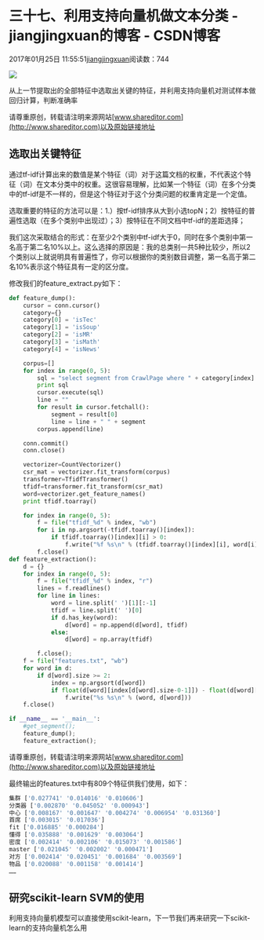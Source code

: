 # 三十七、利用支持向量机做文本分类 - jiangjingxuan的博客 - CSDN博客





2017年01月25日 11:55:51[jiangjingxuan](https://me.csdn.net/jiangjingxuan)阅读数：744












![](http://www.shareditor.com/uploads/media/default/0001/01/thumb_141_default_big.jpeg)



从上一节提取出的全部特征中选取出关键的特征，并利用支持向量机对测试样本做回归计算，判断准确率

请尊重原创，转载请注明来源网站[www.shareditor.com](http://www.shareditor.com)以及原始链接地址

## 选取出关键特征

通过tf-idf计算出来的数值是某个特征（词）对于这篇文档的权重，不代表这个特征（词）在文本分类中的权重。这很容易理解，比如某一个特征（词）在多个分类中的tf-idf是不一样的，但是这个特征对于这个分类问题的权重肯定是一个定值。

选取重要的特征的方法可以是：1.）按tf-idf排序从大到小选topN；2）按特征的普遍性选取（在多个类别中出现过）；3）按特征在不同文档中tf-idf的差距选择；

我们这次采取结合的形式：在至少2个类别中tf-idf大于0，同时在多个类别中第一名高于第二名10%以上。这么选择的原因是：我的总类别一共5种比较少，所以2个类别以上就说明具有普遍性了，你可以根据你的类别数目调整，第一名高于第二名10%表示这个特征具有一定的区分度。

修改我们的feature_extract.py如下：

```python
def feature_dump():
    cursor = conn.cursor()
    category={}
    category[0] = 'isTec'
    category[1] = 'isSoup'
    category[2] = 'isMR'
    category[3] = 'isMath'
    category[4] = 'isNews'

    corpus=[]
    for index in range(0, 5):
        sql = "select segment from CrawlPage where " + category[index] + "=1"
        print sql
        cursor.execute(sql)
        line = ""
        for result in cursor.fetchall():
            segment = result[0]
            line = line + " " + segment
        corpus.append(line)

    conn.commit()
    conn.close()

    vectorizer=CountVectorizer()
    csr_mat = vectorizer.fit_transform(corpus)
    transformer=TfidfTransformer()
    tfidf=transformer.fit_transform(csr_mat)
    word=vectorizer.get_feature_names()
    print tfidf.toarray()

    for index in range(0, 5):
        f = file("tfidf_%d" % index, "wb")
        for i in np.argsort(-tfidf.toarray()[index]):
            if tfidf.toarray()[index][i] > 0:
                f.write("%f %s\n" % (tfidf.toarray()[index][i], word[i]))
        f.close()
def feature_extraction():
    d = {}
    for index in range(0, 5):
        f = file("tfidf_%d" % index, "r")
        lines = f.readlines()
        for line in lines:
            word = line.split(' ')[1][:-1]
            tfidf = line.split(' ')[0]
            if d.has_key(word):
                d[word] = np.append(d[word], tfidf)
            else:
                d[word] = np.array(tfidf)

        f.close();
    f = file("features.txt", "wb")
    for word in d:
        if d[word].size >= 2:
            index = np.argsort(d[word])
            if float(d[word][index[d[word].size-0-1]]) - float(d[word][index[d[word].size-1-1]]) > 0.01:
                f.write("%s %s\n" % (word, d[word]))
    f.close()

if __name__ == '__main__':
    #get_segment();
    feature_dump();
    feature_extraction();
```

请尊重原创，转载请注明来源网站[www.shareditor.com](http://www.shareditor.com)以及原始链接地址

最终输出的features.txt中有809个特征供我们使用，如下：

```bash
集群 ['0.027741' '0.014016' '0.010606']
分类器 ['0.002870' '0.045052' '0.000943']
中心 ['0.008167' '0.001647' '0.004274' '0.006954' '0.031360']
首席 ['0.003015' '0.017036']
fit ['0.016885' '0.000284']
懂得 ['0.035888' '0.001629' '0.003064']
密度 ['0.002414' '0.002106' '0.015073' '0.001586']
master ['0.021045' '0.002002' '0.000471']
对方 ['0.002414' '0.020451' '0.001684' '0.003569']
物品 ['0.020088' '0.001158' '0.001414']
……
```



## 研究scikit-learn SVM的使用

利用支持向量机模型可以直接使用scikit-learn，下一节我们再来研究一下scikit-learn的支持向量机怎么用




